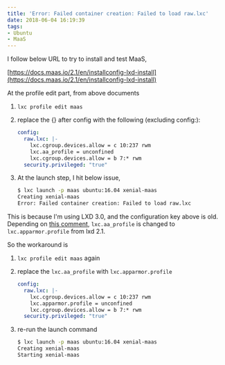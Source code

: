 ```yaml
---
title: 'Error: Failed container creation: Failed to load raw.lxc'
date: 2018-06-04 16:19:39
tags:
- Ubuntu
- MaaS
---
```


I follow below URL to try to install and test MaaS,

[https://docs.maas.io/2.1/en/installconfig-lxd-install](https://docs.maas.io/2.1/en/installconfig-lxd-install)

At the profile edit part, from above documents

1. `lxc profile edit maas`
1. replace the {} after config with the following (excluding config:):

    ```yaml
    config:
      raw.lxc: |-
        lxc.cgroup.devices.allow = c 10:237 rwm
        lxc.aa_profile = unconfined
        lxc.cgroup.devices.allow = b 7:* rwm
      security.privileged: "true"
    ```

1. At the launch step, I hit below issue,

    ```sh
    $ lxc launch -p maas ubuntu:16.04 xenial-maas
    Creating xenial-maas
    Error: Failed container creation: Failed to load raw.lxc
    ```

This is because I'm using LXD 3.0, and the configuration key above is old.
Depending on [this comment](https://github.com/lxc/lxd/issues/4393#issuecomment-378181793), `lxc.aa_profile` is changed to `lxc.apparmor.profile` from lxd 2.1.

So the workaround is

1. `lxc profile edit maas` again
1. replace the `lxc.aa_profile` with `lxc.apparmor.profile`

    ```yaml
    config:
      raw.lxc: |-
        lxc.cgroup.devices.allow = c 10:237 rwm
        lxc.apparmor.profile = unconfined
        lxc.cgroup.devices.allow = b 7:* rwm
      security.privileged: "true"
    ```

1. re-run the launch command

    ```sh
    $ lxc launch -p maas ubuntu:16.04 xenial-maas
    Creating xenial-maas
    Starting xenial-maas
    ```
